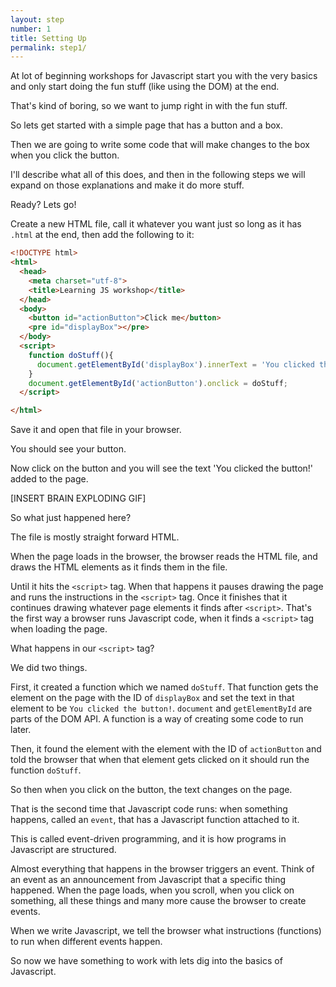 ```yaml
---
layout: step
number: 1
title: Setting Up
permalink: step1/
---
```



At lot of beginning workshops for Javascript start you with the very basics and only start doing the fun stuff (like using the DOM) at the end.

That's kind of boring, so we want to jump right in with the fun stuff.

So lets get started with a simple page that has a button and a box.

Then we are going to write some code that will make changes to the box when you click the button.

I'll describe what all of this does, and then in the following steps we will expand on those explanations and make it do more stuff.

Ready?  Lets go!

Create a new HTML file, call it whatever you want just so long as it has `.html` at the end, then add the following to it:

```html
<!DOCTYPE html>
<html>
  <head>
    <meta charset="utf-8">
    <title>Learning JS workshop</title>
  </head>
  <body>
    <button id="actionButton">Click me</button>
    <pre id="displayBox"></pre>
  </body>
  <script>
    function doStuff(){
      document.getElementById('displayBox').innerText = 'You clicked the button!';
    }
    document.getElementById('actionButton').onclick = doStuff;
  </script>

</html>
```

Save it and open that file in your browser.

You should see your button.

Now click on the button and you will see the text 'You clicked the button!' added to the page.

[INSERT BRAIN EXPLODING GIF]

So what just happened here?

The file is mostly straight forward HTML.

When the page loads in the browser, the browser reads the HTML file, and draws the HTML elements as it finds them in the file.  

Until it hits the `<script>` tag.
When that happens it pauses drawing the page and runs the instructions in the `<script>` tag.
Once it finishes that it continues drawing whatever page elements it finds after `<script>`.
That's the first way a browser runs Javascript code, when it finds a `<script>` tag when loading the page.

What happens in our `<script>` tag?

We did two things.  

First, it created a function which we named `doStuff`.  That function gets the element on the page with the ID of `displayBox` and set the text in that element to be `You clicked the button!`.  `document` and `getElementById` are parts of the DOM API.  A function is a way of creating some code to run later.

Then, it found the element with the element with the ID of `actionButton` and told the browser that when that element gets clicked on it should run the function `doStuff`.

So then when you click on the button, the text changes on the page.  

That is the second time that Javascript code runs: when something happens, called an `event`, that has a Javascript function attached to it.

This is called event-driven programming, and it is how programs in Javascript are structured.

Almost everything that happens in the browser triggers an event. Think of an event as an announcement from Javascript that a specific thing happened. When the page loads, when you scroll, when you click on something, all these things and many more cause the browser to create events.

When we write Javascript, we tell the browser what instructions (functions) to run when different events happen.

So now we have something to work with lets dig into the basics of Javascript.
